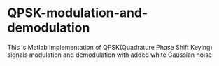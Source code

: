 # QPSK-modulation-and-demodulation
This is Matlab implementation of QPSK(Quadrature  Phase Shift Keying) signals modulation and demodulation with added white Gaussian noise
